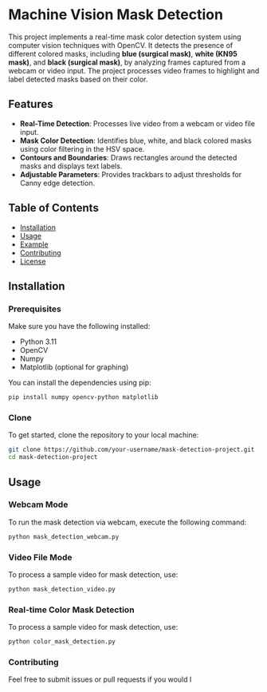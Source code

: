# Machine Vision Mask Detection 

This project implements a real-time mask color detection system using computer vision techniques with OpenCV. It detects the presence of different colored masks, including **blue (surgical mask)**, **white (KN95 mask)**, and **black (surgical mask)**, by analyzing frames captured from a webcam or video input. The project processes video frames to highlight and label detected masks based on their color.

## Features
- **Real-Time Detection**: Processes live video from a webcam or video file input.
- **Mask Color Detection**: Identifies blue, white, and black colored masks using color filtering in the HSV space.
- **Contours and Boundaries**: Draws rectangles around the detected masks and displays text labels.
- **Adjustable Parameters**: Provides trackbars to adjust thresholds for Canny edge detection.

## Table of Contents
- [Installation](#installation)
- [Usage](#usage)
- [Example](#example)
- [Contributing](#contributing)
- [License](#license)

## Installation

### Prerequisites

Make sure you have the following installed:
- Python 3.11
- OpenCV
- Numpy
- Matplotlib (optional for graphing)

You can install the dependencies using pip:

```bash
pip install numpy opencv-python matplotlib
```

### Clone
To get started, clone the repository to your local machine:
```bash
git clone https://github.com/your-username/mask-detection-project.git
cd mask-detection-project
```
## Usage

### Webcam Mode
To run the mask detection via webcam, execute the following command:
```bash
python mask_detection_webcam.py
```
### Video File Mode
To process a sample video for mask detection, use:
```bash
python mask_detection_video.py
```
### Real-time Color Mask Detection
To process a sample video for mask detection, use:
```bash
python color_mask_detection.py
```
### Contributing
Feel free to submit issues or pull requests if you would l
